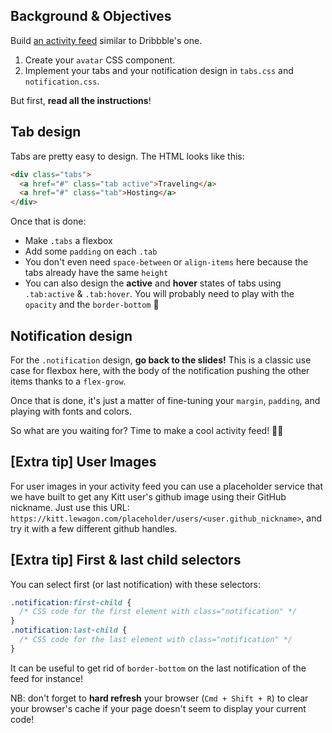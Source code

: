 ## Background & Objectives

Build [an activity feed](http://lewagon.github.io/html-css-challenges/13-activity-feed/) similar to Dribbble's one.

1. Create your `avatar` CSS component.
2. Implement your tabs and your notification design in `tabs.css` and `notification.css`.

But first, **read all the instructions**!

## Tab design

Tabs are pretty easy to design. The HTML looks like this:

```html
<div class="tabs">
  <a href="#" class="tab active">Traveling</a>
  <a href="#" class="tab">Hosting</a>
</div>
```

Once that is done:
- Make `.tabs` a flexbox
- Add some `padding` on each `.tab`
- You don't even need `space-between` or `align-items` here because the tabs already have the same `height`
- You can also design the **active** and **hover** states of tabs using `.tab:active` & `.tab:hover`. You will probably need to play with the `opacity` and the `border-bottom` 😬

## Notification design

For the `.notification` design, **go back to the slides!** This is a classic use case for flexbox here, with the body of the notification pushing the other items thanks to a `flex-grow`.

Once that is done, it's just a matter of fine-tuning your `margin`, `padding`, and playing with fonts and colors.

So what are you waiting for? Time to make a cool activity feed! 🚀🚀

## [Extra tip] User Images

For user images in your activity feed you can use a placeholder service that we have built to get any Kitt user's github image using their GitHub nickname. Just use this URL: `https://kitt.lewagon.com/placeholder/users/<user.github_nickname>`, and try it with a few different github handles.

## [Extra tip] First & last child selectors

You can select first (or last notification) with these selectors:

```css
.notification:first-child {
  /* CSS code for the first element with class="notification" */
}
.notification:last-child {
  /* CSS code for the last element with class="notification" */
}
```

It can be useful to get rid of `border-bottom` on the last notification of the feed for instance!

NB: don't forget to **hard refresh** your browser (`Cmd + Shift + R`) to clear your browser's cache if your page doesn't seem to display your current code!
